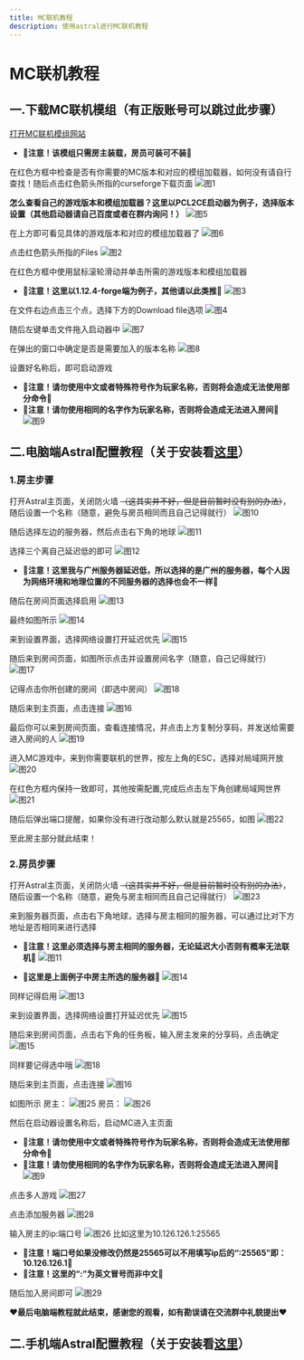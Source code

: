 ```yaml
---
title: MC联机教程
description: 使用astral进行MC联机教程
---
```


# MC联机教程
## 一.下载MC联机模组（有正版账号可以跳过此步骤）
[打开MC联机模组网站](https://www.mcmod.cn/class/2754.html)
- 🔴**注意！该模组只需房主装载，房员可装可不装**🔴

在红色方框中检查是否有你需要的MC版本和对应的模组加载器，如何没有请自行查找！随后点击红色箭头所指的curseforge下载页面
![图1](/images/MC联机/MC联机-1.png)

**怎么查看自己的游戏版本和模组加载器？这里以PCL2CE启动器为例子，选择版本设置（其他启动器请自己百度或者在群内询问！）**
![图5](/images/MC联机/MC联机-4.png)

在上方即可看见具体的游戏版本和对应的模组加载器了
![图6](/images/MC联机/MC联机-5.png)

点击红色箭头所指的Files
![图2](/images/MC联机/MC联机-2.png)

在红色方框中使用鼠标滚轮滑动并单击所需的游戏版本和模组加载器
- 🔴**注意！这里以1.12.4-forge端为例子，其他请以此类推**🔴
![图3](/images/MC联机/MC联机-3.png)

在文件右边点击三个点，选择下方的Download file选项
![图4](/images/MC联机/MC联机-4.png)

随后左键单击文件拖入启动器中
![图7](/images/MC联机/MC联机-7.png)

在弹出的窗口中确定是否是需要加入的版本名称
![图8](/images/MC联机/MC联机-8.png)

设置好名称后，即可启动游戏
- 🔴**注意！请勿使用中文或者特殊符号作为玩家名称，否则将会造成无法使用部分命令**🔴
- 🔴**注意！请勿使用相同的名字作为玩家名称，否则将会造成无法进入房间**🔴
![图9](/images/MC联机/MC联机-9.png)

## 二.电脑端Astral配置教程（关于安装看[这里](/开始/安装/)）
### 1.房主步骤
打开Astral主页面，关闭防火墙 ~~（这其实并不好，但是目前暂时没有别的办法）~~，随后设置一个名称（随意，避免与房员相同而且自己记得就行）
![图10](/images/MC联机/MC联机-10.png)

随后选择左边的服务器，然后点击右下角的地球
![图11](/images/MC联机/MC联机-11.png)

选择三个离自己延迟低的即可
![图12](/images/MC联机/MC联机-12.png)

- 🔴**注意！这里我与广州服务器延迟低，所以选择的是广州的服务器，每个人因为网络环境和地理位置的不同服务器的选择也会不一样**🔴

随后在房间页面选择启用
![图13](/images/MC联机/MC联机-13.png)

最终如图所示
![图14](/images/MC联机/MC联机-14.png)

来到设置界面，选择网络设置打开延迟优先
![图15](/images/MC联机/MC联机-15.png)

随后来到房间页面，如图所示点击并设置房间名字（随意，自己记得就行）
![图17](/images/MC联机/MC联机-17.png)

记得点击你所创建的房间（即选中房间）
![图18](/images/MC联机/MC联机-18.png)

随后来到主页面，点击连接
![图16](/images/MC联机/MC联机-16.png)

最后你可以来到房间页面，查看连接情况，并点击上方复制分享码，并发送给需要进入房间的人
![图19](/images/MC联机/MC联机-19.png)

进入MC游戏中，来到你需要联机的世界，按左上角的ESC，选择对局域网开放
![图20](/images/MC联机/MC联机-20.png)

在红色方框内保持一致即可，其他按需配置,完成后点击左下角创建局域网世界
![图21](/images/MC联机/MC联机-21.png)

随后后弹出端口提醒，如果你没有进行改动那么默认就是25565，如图
![图22](/images/MC联机/MC联机-22.png)

至此房主部分就此结束！
### 2.房员步骤
打开Astral主页面，关闭防火墙 ~~（这其实并不好，但是目前暂时没有别的办法）~~，随后设置一个名称（随意，避免与房主相同而且自己记得就行）
![图23](/images/MC联机/MC联机-23.png)

来到服务器页面，点击右下角地球，选择与房主相同的服务器，可以通过比对下方地址是否相同来进行选择
- 🔴**注意！这里必须选择与房主相同的服务器，无论延迟大小否则有概率无法联机**🔴
![图11](/images/MC联机/MC联机-11.png)

- 🔴**这里是上面例子中房主所选的服务器**🔴
![图14](/images/MC联机/MC联机-14.png)

同样记得启用
![图13](/images/MC联机/MC联机-13.png)

来到设置界面，选择网络设置打开延迟优先
![图15](/images/MC联机/MC联机-15.png)

随后来到房间页面，点击右下角的任务板，输入房主发来的分享码，点击确定
![图15](/images/MC联机/MC联机-24.png)

同样要记得选中哦
![图18](/images/MC联机/MC联机-18.png)

随后来到主页面，点击连接
![图16](/images/MC联机/MC联机-16.png)

如图所示
房主：
![图25](/images/MC联机/MC联机-25.png)
房员：
![图26](/images/MC联机/MC联机-26.png)

然后在启动器设置名称后，启动MC进入主页面
- 🔴**注意！请勿使用中文或者特殊符号作为玩家名称，否则将会造成无法使用部分命令**🔴
- 🔴**注意！请勿使用相同的名字作为玩家名称，否则将会造成无法进入房间**🔴
![图9](/images/MC联机/MC联机-9.png)

点击多人游戏
![图27](/images/MC联机/MC联机-27.png)

点击添加服务器
![图28](/images/MC联机/MC联机-28.png)

输入房主的ip:端口号
![图26](/images/MC联机/MC联机-26.png)
比如这里为10.126.126.1:25565
- 🔴**注意！端口号如果没修改仍然是25565可以不用填写ip后的“:25565”即：10.126.126.1**🔴
- 🔴**注意！这里的“:”为英文冒号而非中文**🔴

随后加入房间即可
![图29](/images/MC联机/MC联机-29.png)

♥️**最后电脑端教程就此结束，感谢您的观看，如有勘误请在交流群中礼貌提出**♥️
## 二.手机端Astral配置教程（关于安装看[这里](/开始/安装/)）